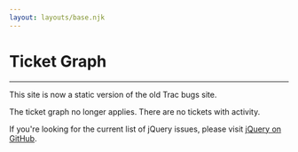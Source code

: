 ```yaml
---
layout: layouts/base.njk
---
```


# Ticket Graph

---

This site is now a static version of the old Trac bugs site.

The ticket graph no longer applies. There are no tickets with activity.

If you're looking for the current list of jQuery issues, please visit [jQuery on GitHub](https://github.com/jquery/jquery/issues).
